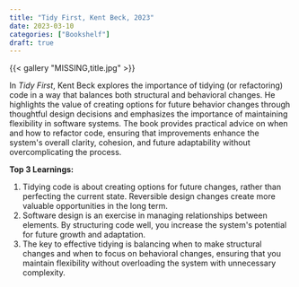 ```yaml
---
title: "Tidy First, Kent Beck, 2023"
date: 2023-03-10
categories: ["Bookshelf"]
draft: true
---
```


{{< gallery "MISSING,title.jpg" >}}

In _Tidy First_, Kent Beck explores the importance of tidying (or refactoring) code in a way that balances both structural and behavioral changes. He highlights the value of creating options for future behavior changes through thoughtful design decisions and emphasizes the importance of maintaining flexibility in software systems. The book provides practical advice on when and how to refactor code, ensuring that improvements enhance the system's overall clarity, cohesion, and future adaptability without overcomplicating the process.

**Top 3 Learnings:**

1. Tidying code is about creating options for future changes, rather than perfecting the current state. Reversible design changes create more valuable opportunities in the long term.
2. Software design is an exercise in managing relationships between elements. By structuring code well, you increase the system's potential for future growth and adaptation.
3. The key to effective tidying is balancing when to make structural changes and when to focus on behavioral changes, ensuring that you maintain flexibility without overloading the system with unnecessary complexity.
